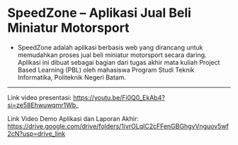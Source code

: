 # SpeedZone – Aplikasi Jual Beli Miniatur Motorsport

- SpeedZone adalah aplikasi berbasis web yang dirancang untuk memudahkan proses jual beli miniatur motorsport secara daring. Aplikasi ini dibuat sebagai bagian dari tugas akhir mata kuliah Project Based Learning (PBL) oleh mahasiswa Program Studi Teknik Informatika, Politeknik Negeri Batam.

---

Link video presentasi:
https://youtu.be/Fi0Q0_EkAb4?si=ze58Ehwuwqmr1Wb_

Link Video Demo Aplikasi dan Laporan Akhir:
https://drive.google.com/drive/folders/1ivrOLqlC2cFFenGBGhgvVnguov5wf2cN?usp=drive_link